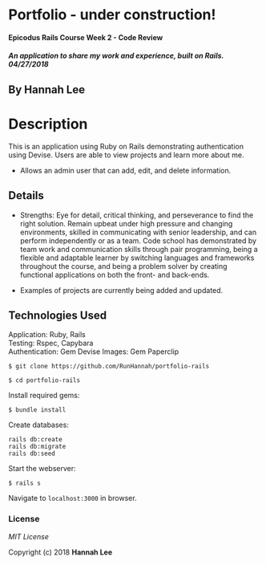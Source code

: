 # Portfolio - under construction!

#### Epicodus Rails Course Week 2 - Code Review

##### An application to share my work and experience, built on Rails. 04/27/2018

## By Hannah Lee

# Description

This is an application using Ruby on Rails demonstrating authentication using Devise. Users are able to view projects and learn more about me.

* Allows an admin user that can add, edit, and delete information.

## Details

* Strengths: Eye for detail, critical thinking, and perseverance to find the right solution. Remain upbeat under high pressure and changing environments, skilled in communicating with senior leadership, and can perform independently or as a team. Code school has demonstrated by team work and communication skills through pair programming, being a flexible and adaptable learner by switching languages and frameworks throughout the course, and being a problem solver by creating functional applications on both the front- and back-ends.

* Examples of projects are currently being added and updated.

## Technologies Used

Application: Ruby, Rails<br>
Testing: Rspec, Capybara<br>
Authentication: Gem Devise
Images: Gem Paperclip


```
$ git clone https://github.com/RunHannah/portfolio-rails
```
```
$ cd portfolio-rails
```

Install required gems:
```
$ bundle install
```

Create databases:
```
rails db:create
rails db:migrate
rails db:seed
```

Start the webserver:
```
$ rails s
```

Navigate to `localhost:3000` in browser.

### License

  *MIT License*

Copyright (c) 2018 **Hannah Lee**
